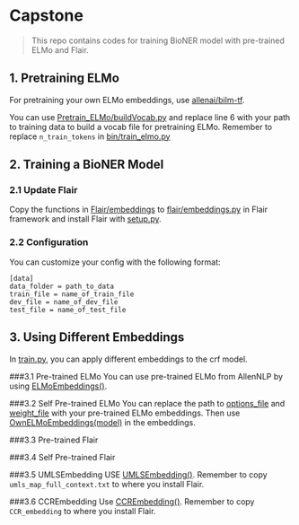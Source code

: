 # Capstone
> This repo contains codes for training BioNER model with pre-trained ELMo and Flair.


## 1. Pretraining ELMo 
For pretraining your own ELMo embeddings, use [allenai/bilm-tf](https://github.com/allenai/bilm-tf).

You can use [Pretrain_ELMo/buildVocab.py](https://github.com/calvinyhchen/Capstone/blob/master/Pretrain_ELMo/buildVocab.py) and replace line 6 with your path to training data to build a vocab file for pretraining ELMo. Remember to replace `n_train_tokens` in [bin/train_elmo.py](https://github.com/allenai/bilm-tf/blob/master/bin/train_elmo.py)
## 2. Training a BioNER Model


### 2.1 Update Flair
Copy the functions in [Flair/embeddings](https://github.com/calvinyhchen/Capstone/blob/master/Flair/embeddings.py) to [flair/embeddings.py](https://github.com/zalandoresearch/flair/blob/master/flair/embeddings.py) in Flair framework and install Flair with [setup.py](https://github.com/zalandoresearch/flair/blob/master/setup.py).

### 2.2 Configuration
You can customize your config with the following format:

```wiki
[data]
data_folder = path_to_data
train_file = name_of_train_file
dev_file = name_of_dev_file
test_file = name_of_test_file
```

## 3. Using Different Embeddings
In [train.py](https://github.com/calvinyhchen/Capstone/blob/master/train.py), you can apply different embeddings to the crf model.

###3.1 Pre-trained ELMo
You can use pre-trained ELMo from AllenNLP by using [ELMoEmbeddings()](https://github.com/calvinyhchen/Capstone/blob/master/train.py#L46).

###3.2 Self Pre-trained ELMo
You can replace the path to [options_file](https://github.com/calvinyhchen/Capstone/blob/master/train.py#L35) and [weight_file](https://github.com/calvinyhchen/Capstone/blob/master/train.py#L36) with your pre-trained ELMo embeddings. Then use [OwnELMoEmbeddings(model)](https://github.com/calvinyhchen/Capstone/blob/master/train.py#L48) in the embeddings.

###3.3 Pre-trained Flair


###3.4 Self Pre-trained Flair



###3.5 UMLSEmbedding
USE [UMLSEmbedding()](https://github.com/calvinyhchen/Capstone/blob/master/train.py#L49). Remember to copy `umls_map_full_context.txt` to where you install Flair.

###3.6 CCREmbedding
Use [CCREmbedding()](https://github.com/calvinyhchen/Capstone/blob/master/train.py#L50). Remember to copy `CCR_embedding` to where you install Flair.

